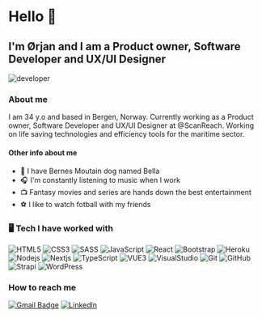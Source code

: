 # Hello 👋

## I'm Ørjan and I am a Product owner, Software Developer and UX/UI Designer

<picture>
 <img alt="developer" src="https://images.unsplash.com/photo-1546146830-2cca9512c68e?ixlib=rb-4.0.3&ixid=MnwxMjA3fDB8MHxwaG90by1wYWdlfHx8fGVufDB8fHx8&auto=format&fit=crop&w=500&q=50">
</picture>

### About me

I am 34 y.o and based in Bergen, Norway. Currently working as a Product owner, Software Developer and UX/UI Designer at @ScanReach. Working on life saving technologies and efficiency tools for the maritime sector.

#### Other info about me

- :dog: I have Bernes Moutain dog named Bella
- :headphones: I'm constantly listening to music when I work
- :tv: Fantasy movies and series are hands down the best entertainment
- :soccer: I like to watch fotball with my friends

### :desktop_computer: Tech I have worked with

![HTML5](https://camo.githubusercontent.com/179a4de2c73f634f06b1a9d0fcf6cba859286953393103c4828ed7504449e3b1/68747470733a2f2f7a6961646f75612e6769746875622e696f2f6d332d4d61726b646f776e2d4261646765732f6261646765732f48544d4c2f68746d6c312e737667)
![CSS3](https://camo.githubusercontent.com/da7eb6360caf98c2c097cd468068d0a5b2720073ed43cefc072415de9976c22f/68747470733a2f2f7a6961646f75612e6769746875622e696f2f6d332d4d61726b646f776e2d4261646765732f6261646765732f4353532f637373312e737667)
![SASS](https://camo.githubusercontent.com/cdb8f75b52a3c911bfc8da9857d85e854c7f4ae1a96888d91ccea112c4cd8a2a/68747470733a2f2f7a6961646f75612e6769746875622e696f2f6d332d4d61726b646f776e2d4261646765732f6261646765732f536173732f73617373312e737667)
![JavaScript](https://camo.githubusercontent.com/6fc8f99403dd62e2988cf0fc39d4ada00fe13cdba2d88b81aaa4d8ba8a24e33b/68747470733a2f2f7a6961646f75612e6769746875622e696f2f6d332d4d61726b646f776e2d4261646765732f6261646765732f4a6176617363726970742f6a617661736372697074322e737667)
![React](https://camo.githubusercontent.com/56e40c2b7128a8db08ffe006b585a54f8873a088c54591a90a492c81d5ccb2d4/68747470733a2f2f7a6961646f75612e6769746875622e696f2f6d332d4d61726b646f776e2d4261646765732f6261646765732f52656163742f7265616374322e737667)
![Bootstrap](https://camo.githubusercontent.com/129054290bfbbf111304bc05e7c2869d3186463fede99a8d922647caa2c352bd/68747470733a2f2f7a6961646f75612e6769746875622e696f2f6d332d4d61726b646f776e2d4261646765732f6261646765732f426f6f7473747261702f626f6f747374726170312e737667)
![Heroku](https://camo.githubusercontent.com/079caba1980701f0de285042309c18aae45433b9e99955f01da1285aeedec7e7/68747470733a2f2f7a6961646f75612e6769746875622e696f2f6d332d4d61726b646f776e2d4261646765732f6261646765732f4865726f6b752f6865726f6b75312e737667)
![Nodejs](https://camo.githubusercontent.com/658602380fab84072f1b40d8339559393d23c83d0c4fd57e19db16f9b4a56d9a/68747470733a2f2f7a6961646f75612e6769746875622e696f2f6d332d4d61726b646f776e2d4261646765732f6261646765732f4e6f64654a532f6e6f64656a73322e737667)
![Nextjs](https://camo.githubusercontent.com/2ed600dc36e8ca6185956139ae3ab031cdbd2ce76f54880f9203494fc138a5a3/68747470733a2f2f7a6961646f75612e6769746875622e696f2f6d332d4d61726b646f776e2d4261646765732f6261646765732f4e6578744a532f6e6578746a73312e737667)
![TypeScript](https://camo.githubusercontent.com/c2f508b8bb0f667213b28db7c0e71deba39792d3213b5a02a8389169f85c6bb0/68747470733a2f2f7a6961646f75612e6769746875622e696f2f6d332d4d61726b646f776e2d4261646765732f6261646765732f547970655363726970742f74797065736372697074312e737667)
![VUE3](https://camo.githubusercontent.com/ab0deb81cb96d81cf2c5521f8e19f451ac73a4a2b92f0d0e4966d947cbe5932c/68747470733a2f2f7a6961646f75612e6769746875622e696f2f6d332d4d61726b646f776e2d4261646765732f6261646765732f5675652f767565332e737667)
![VisualStudio](https://camo.githubusercontent.com/48b8b38e770e59a4dc255446845242395bf774027a181938cf21e255884fcb0a/68747470733a2f2f7a6961646f75612e6769746875622e696f2f6d332d4d61726b646f776e2d4261646765732f6261646765732f56697375616c53747564696f436f64652f76697375616c73747564696f636f6465312e737667)
![Git](https://img.shields.io/badge/-Git-white?style=for-the-badge&logo=git)
![GitHub](https://img.shields.io/badge/-GitHub-white?style=for-the-badge&logo=github&logoColor=black)
![Strapi](https://img.shields.io/badge/-Strapi-white?style=for-the-badge&logo=Strapi&logoColor=4e26e0)
![WordPress](https://img.shields.io/badge/-WordPress-white?style=for-the-badge&logo=wordpress&logoColor=00749c)

### How to reach me

[![Gmail Badge](https://img.shields.io/badge/-gmail-c14438?style=flat-square&logo=Gmail&logoColor=white)](mailto:oerjan4@gmail.com)
[![Linkedln](https://img.shields.io/badge/LinkedIn-0077B5?style=for-the-badg&logo=linkedin&logoColor=white)](https://www.linkedin.com/in/%C3%B8rjan-berger-80a05889/)
